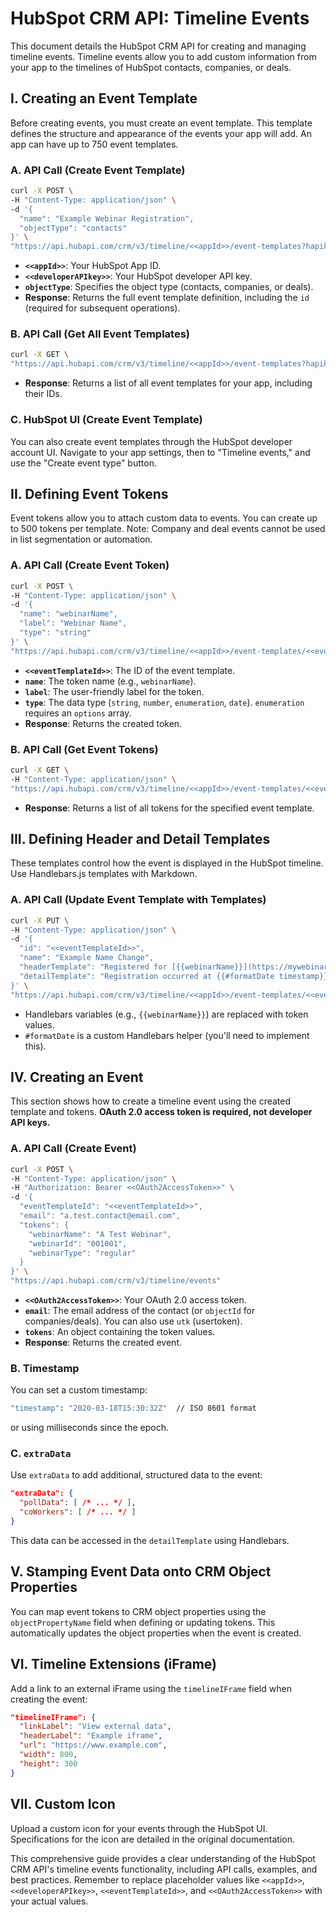 # HubSpot CRM API: Timeline Events

This document details the HubSpot CRM API for creating and managing timeline events.  Timeline events allow you to add custom information from your app to the timelines of HubSpot contacts, companies, or deals.

## I. Creating an Event Template

Before creating events, you must create an event template.  This template defines the structure and appearance of the events your app will add.  An app can have up to 750 event templates.

### A. API Call (Create Event Template)

```bash
curl -X POST \
-H "Content-Type: application/json" \
-d '{
  "name": "Example Webinar Registration",
  "objectType": "contacts"
}' \
"https://api.hubapi.com/crm/v3/timeline/<<appId>>/event-templates?hapikey=<<developerAPIkey>>"
```

* **`<<appId>>`**: Your HubSpot App ID.
* **`<<developerAPIkey>>`**: Your HubSpot developer API key.
* **`objectType`**:  Specifies the object type (contacts, companies, or deals).
* **Response**:  Returns the full event template definition, including the `id` (required for subsequent operations).


### B.  API Call (Get All Event Templates)

```bash
curl -X GET \
"https://api.hubapi.com/crm/v3/timeline/<<appId>>/event-templates?hapikey=<<developerAPIkey>>"
```

* **Response**: Returns a list of all event templates for your app, including their IDs.


### C. HubSpot UI (Create Event Template)

You can also create event templates through the HubSpot developer account UI. Navigate to your app settings, then to "Timeline events," and use the "Create event type" button.

## II. Defining Event Tokens

Event tokens allow you to attach custom data to events.  You can create up to 500 tokens per template.  Note: Company and deal events cannot be used in list segmentation or automation.

### A. API Call (Create Event Token)

```bash
curl -X POST \
-H "Content-Type: application/json" \
-d '{
  "name": "webinarName",
  "label": "Webinar Name",
  "type": "string"
}' \
"https://api.hubapi.com/crm/v3/timeline/<<appId>>/event-templates/<<eventTemplateId>>/tokens?hapikey=<<developerHapikey>>"
```

* **`<<eventTemplateId>>`**: The ID of the event template.
* **`name`**: The token name (e.g., `webinarName`).
* **`label`**:  The user-friendly label for the token.
* **`type`**:  The data type (`string`, `number`, `enumeration`, `date`).  `enumeration` requires an `options` array.
* **Response**: Returns the created token.


### B. API Call (Get Event Tokens)

```bash
curl -X GET \
-H "Content-Type: application/json" \
"https://api.hubapi.com/crm/v3/timeline/<<appId>>/event-templates/<<eventTemplateId>>/tokens?hapikey=<<developerHapikey>>"
```

* **Response**: Returns a list of all tokens for the specified event template.

## III. Defining Header and Detail Templates

These templates control how the event is displayed in the HubSpot timeline.  Use Handlebars.js templates with Markdown.

### A. API Call (Update Event Template with Templates)

```bash
curl -X PUT \
-H "Content-Type: application/json" \
-d '{
  "id": "<<eventTemplateId>>",
  "name": "Example Name Change",
  "headerTemplate": "Registered for [{{webinarName}}](https://mywebinarsystem/webinar/{{webinarId}})",
  "detailTemplate": "Registration occurred at {{#formatDate timestamp}}{{/formatDate}}"
}' \
"https://api.hubapi.com/crm/v3/timeline/<<appId>>/event-templates/<<eventTemplateId>>?hapikey=<<developerHapikey>>"
```

*  Handlebars variables (e.g., `{{webinarName}}`) are replaced with token values.
*  `#formatDate` is a custom Handlebars helper (you'll need to implement this).


## IV. Creating an Event

This section shows how to create a timeline event using the created template and tokens.  **OAuth 2.0 access token is required, not developer API keys.**

### A. API Call (Create Event)

```bash
curl -X POST \
-H "Content-Type: application/json" \
-H "Authorization: Bearer <<OAuth2AccessToken>>" \
-d '{
  "eventTemplateId": "<<eventTemplateId>>",
  "email": "a.test.contact@email.com",
  "tokens": {
    "webinarName": "A Test Webinar",
    "webinarId": "001001",
    "webinarType": "regular"
  }
}' \
"https://api.hubapi.com/crm/v3/timeline/events"
```

* **`<<OAuth2AccessToken>>`**: Your OAuth 2.0 access token.
* **`email`**: The email address of the contact (or `objectId` for companies/deals).  You can also use `utk` (usertoken).
* **`tokens`**:  An object containing the token values.
* **Response**: Returns the created event.


### B. Timestamp

You can set a custom timestamp:

```bash
"timestamp": "2020-03-18T15:30:32Z"  // ISO 8601 format
```
or using milliseconds since the epoch.


### C. `extraData`

Use `extraData` to add additional, structured data to the event:

```json
"extraData": {
  "pollData": [ /* ... */ ],
  "coWorkers": [ /* ... */ ]
}
```

This data can be accessed in the `detailTemplate` using Handlebars.


## V. Stamping Event Data onto CRM Object Properties

You can map event tokens to CRM object properties using the `objectPropertyName` field when defining or updating tokens.  This automatically updates the object properties when the event is created.

## VI. Timeline Extensions (iFrame)

Add a link to an external iFrame using the `timelineIFrame` field when creating the event:

```json
"timelineIFrame": {
  "linkLabel": "View external data",
  "headerLabel": "Example iframe",
  "url": "https://www.example.com",
  "width": 800,
  "height": 300
}
```

## VII. Custom Icon

Upload a custom icon for your events through the HubSpot UI.  Specifications for the icon are detailed in the original documentation.


This comprehensive guide provides a clear understanding of the HubSpot CRM API's timeline events functionality, including API calls, examples, and best practices. Remember to replace placeholder values like `<<appId>>`, `<<developerAPIkey>>`, `<<eventTemplateId>>`, and `<<OAuth2AccessToken>>` with your actual values.
